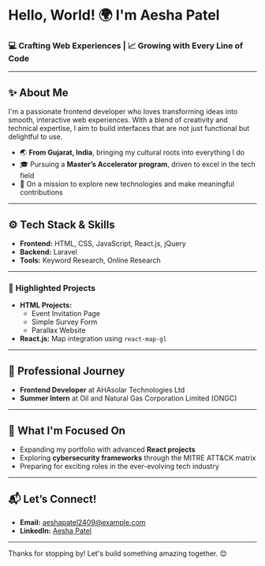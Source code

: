 # Hello, World! 🌍 I'm Aesha Patel  
### 💻 Crafting Web Experiences | 📈 Growing with Every Line of Code  

---

## ✨ About Me  
I'm a passionate frontend developer who loves transforming ideas into smooth, interactive web experiences. With a blend of creativity and technical expertise, I aim to build interfaces that are not just functional but delightful to use.  

- 🌏 **From Gujarat, India**, bringing my cultural roots into everything I do  
- 🎓 Pursuing a **Master’s Accelerator program**, driven to excel in the tech field  
- 🚀 On a mission to explore new technologies and make meaningful contributions  

---

## ⚙️ Tech Stack & Skills  
- **Frontend:** HTML, CSS, JavaScript, React.js, jQuery  
- **Backend:** Laravel  
- **Tools:** Keyword Research, Online Research  

---

### 🔗 Highlighted Projects  
- **HTML Projects:**  
  - Event Invitation Page  
  - Simple Survey Form  
  - Parallax Website  
- **React.js:** Map integration using `react-map-gl`  

---

## 💼 Professional Journey  
- **Frontend Developer** at AHAsolar Technologies Ltd  
- **Summer Intern** at Oil and Natural Gas Corporation Limited (ONGC)  

---

## 🌱 What I'm Focused On  
- Expanding my portfolio with advanced **React projects**  
- Exploring **cybersecurity frameworks** through the MITRE ATT&CK matrix  
- Preparing for exciting roles in the ever-evolving tech industry  

---

## 📬 Let’s Connect!  
- **Email:** aeshapatel2409@example.com  
- **LinkedIn:** [Aesha Patel](https://www.linkedin.com/in/aesha-patel/)  

---

Thanks for stopping by! Let's build something amazing together. 😊  
